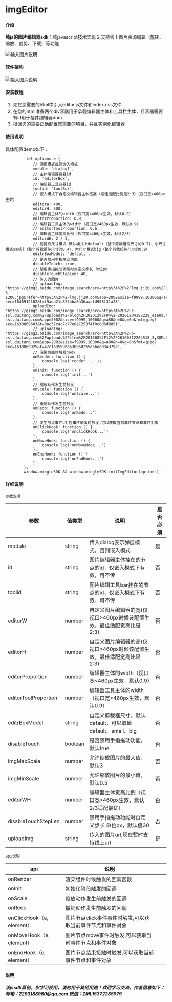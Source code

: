 # imgEditor

#### 介绍
 **纯js的图片编辑器sdk** 
1.纯javascript技术实现
2.支持线上图片资源编辑（旋转、缩放、裁剪、下载）等功能

![输入图片说明](editorSDK/%E6%88%AA%E5%B1%8F2022-03-12%20%E4%B8%8B%E5%8D%8811.47.49.png)

#### 软件架构

![输入图片说明](editorSDK/img/%E6%88%AA%E5%B1%8F2022-03-16%20%E4%B8%8B%E5%8D%8812.25.19.png)


#### 安装教程

1. 先在您需要的html中引入editor.js文件和index.css文件
2. 在您的html准备两个div容器用于承载编辑器主体和工具栏主体，且容器需要有id用于挂件编辑器dom
3. 根据您的需要正确配置您需要的项目，并且实例化编辑器

#### 使用说明
具体配置demo如下：
```
         let options = {
			// 弹窗模式或则嵌入模式
			module: 'dialog1',
			// 主体编辑器容器id
			id: 'editorBox',
			// 编辑器工具容器id
			toolid: 'toolBox',
			// 嵌入模式下自定义编辑器主体宽高（最佳适配比例是2:3）（视口宽>460px生效）
			editorW: 400,
			editorH: 600,
			// 编辑器主体的width（视口宽<460px生效，默认0.9）
			editorProportion: 0.9,
			// 编辑器工具主体的width（视口宽<460px生效，默认0.9）
			// editorToolProportion: 0.6,
			// 编辑器主体宽高比例（视口宽<460px生效，默认2/3）
			editorWH: 2 / 3,
			// 裁剪框尺寸模式 默认模式上default（整个剪裁组件尺寸的0.7)、小尺寸模式samll（整个剪裁组件尺寸的0.4）、大尺寸模式big（整个剪裁组件尺寸的0.9）
			editrBoxModel: 'default',
			// 是否禁用手指拖动功能
			disableTouch: true,
			// 禁用手指拖动功能时自定义步长 单位px
			disableTouchStepLen: 40,
			// 传入的图片
			// uploadImg: 'https://gimg2.baidu.com/image_search/src=http%3A%2F%2Flmg.jj20.com%2Fup%2Fallimg%2F1113%2F061H0105942%2F20061G05942-6-1200.jpg&refer=http%3A%2F%2Flmg.jj20.com&app=2002&size=f9999,10000&q=a80&n=0&g=0n&fmt=jpeg?sec=1646912102&t=f9ada21c8724ba0a36aaafd908f31a23',
			uploadImg: 'https://gimg2.baidu.com/image_search/src=http%3A%2F%2Fc-ssl.duitang.com%2Fuploads%2Fblog%2F202012%2F04%2F20201204182229_e1a0a.thumb.1000_0.jpeg&refer=http%3A%2F%2Fc-ssl.duitang.com&app=2002&size=f9999,10000&q=a80&n=0&g=0n&fmt=jpeg?sec=1638869603&t=0ac37cac7c77e0e7253f4f0c8d6d8851',
			// uploadImg: 'https://gimg2.baidu.com/image_search/src=http%3A%2F%2Fb-ssl.duitang.com%2Fuploads%2Fitem%2F201608%2F12%2F20160812204518_SyX8M.thumb.700_0.jpeg&refer=http%3A%2F%2Fb-ssl.duitang.com&app=2002&size=f9999,10000&q=a80&n=0&g=0n&fmt=jpeg?sec=1638869925&t=47cfa3559bb538068255d6bee03a379a',
			// 渲染页面时触发hook
			onRender: function () { 
				console.log('render....');
			},
			onInit: function () { 
				console.log('init...')
			},
			// 缩放动作发生前触发
			onScale: function () { 
				console.log('onScale...')
			},
			// 撤销动作发生前触发
			onRedo: function () { 
				console.log('onRedo...')
			},
			// 发生节点事件d对应事件触发时触发,可以获取当前事件节点和事件对象
			onClickHook: function () {
				console.log('onClickHook...')
			},
			onMoveHook: function () {
				console.log('onMoveHook...')
			},
			onEndHook: function () {
				console.log('onEndHook...')
			}
		};
		window.mingleSDK && window.mingleSDK.initImgEditor(options);
```


#### 详细说明
    参数说明
|  参数 |  值类型 | 说明  |  是否必须 |
|---|---|---|---|
| module |  string |  传入dialog表示弹层模式，否则嵌入模式 |  是 |
|  id |  string |  图片编辑器主体挂在的节点的id，仅嵌入模式下有效，可不传 | 否  |
|  toolid |  string |  图片编辑工具bar挂在的节点的id，仅嵌入模式下有效，可不传 | 否  |
|  editorW |  number |  自定义图片编辑器的宽(仅视口>460px时候该配置生效，最佳适配宽高比是2:3) | 否  |
|  editorH |  number |  自定义图片编辑器的高(仅视口>460px时候该配置生效，最佳适配宽高比是2:3) | 否  |
|  editorProportion |  number |  编辑器主体的width（视口宽<460px生效，默认0.9） | 否  |
|  editorToolProportion |  number |  编辑器工具主体的width（视口宽<460px生效，默认0.9） | 否  |
|  editrBoxModel |  string |  自定义剪裁框尺寸，默认default，可以取值default、small、big | 否  |
|  disableTouch |  boolean |  是否禁用手指拖动功能，默认true | 否  |
|  imgMaxScale |  number |  允许缩放图片的最大值，默认3 | 否  |
|  imgMinScale |  number |  允许缩放图片的最小值，默认0.5 | 否  |
|  editorWH |  number | 编辑器主体宽高比例（视口宽<460px生效，默认2/3适配最优） | 否  |
|  disableTouchStepLen |  number | 禁用手指拖动功能时自定义步长 单位px，默认值30 | 否  |
|  uploadImg |  string | 传入的图片url,现在暂时支持线上url | 是  |



    api说明
|  api |  说明  |  |   |
|---|---|---|---|
| onRender |  渲染组件时候触发的回调函数 |  |   |
|  onInit | 初始化阶段触发的回调  |   |   |
|  onScale | 缩放动作发生前触发的回调  |   |   |
|  onRedo | 撤销动作发生前触发的回调  |   |   |
|  onClickHook（e, element） |图片节点click事件事件时触发,可以获取当前事件节点和事件对象  |   |   |
|  onMoveHook（e, element） |图片节点move事件时触发,可以获取当前事件节点和事件对象  |   |   |
|  onEndHook（e, element） |图片节点结束接触时触发,可以获取当前事件节点和事件对象  |   |   |


#### 说明
 _**该jssdk原创，仅学习使用，请勿用于其他用途！欢迎学习交流，作者信息如下：
邮箱：2293188960@qq.com
微信：ZML15372285979**_ 

